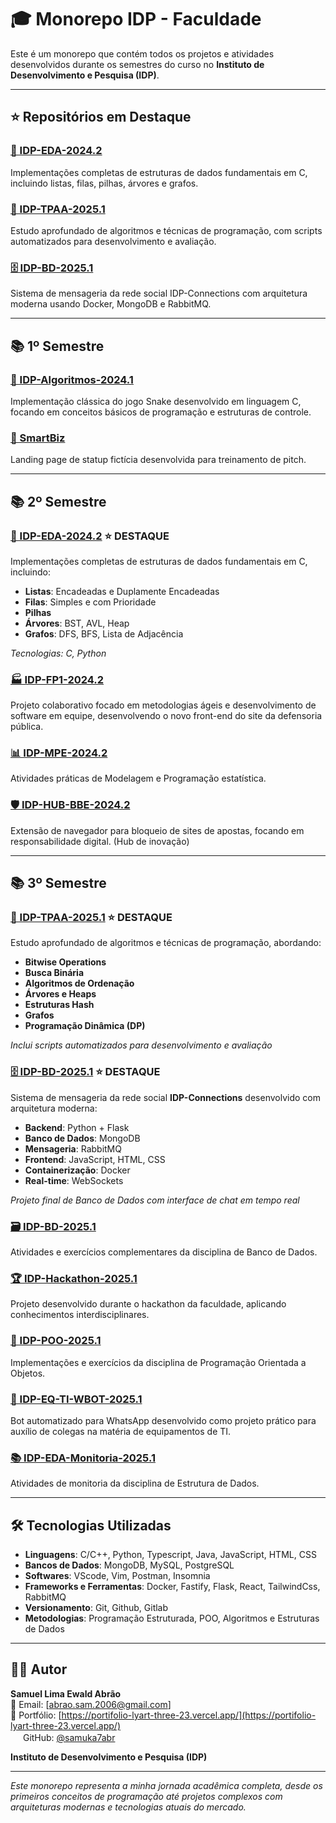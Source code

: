 # 🎓 Monorepo IDP - Faculdade

Este é um monorepo que contém todos os projetos e atividades desenvolvidos durante os semestres do curso no **Instituto de Desenvolvimento e Pesquisa (IDP)**.

---

## ⭐ Repositórios em Destaque

### [🧩 IDP-EDA-2024.2](./2_semestre/IDP-EDA-2024.2/)
Implementações completas de estruturas de dados fundamentais em C, incluindo listas, filas, pilhas, árvores e grafos.

### [🧠 IDP-TPAA-2025.1](./3_semestre/IDP-TPAA-2025.1/)
Estudo aprofundado de algoritmos e técnicas de programação, com scripts automatizados para desenvolvimento e avaliação.

### [🗄️ IDP-BD-2025.1](./3_semestre/IDP-BD-2025.1/)
Sistema de mensageria da rede social IDP-Connections com arquitetura moderna usando Docker, MongoDB e RabbitMQ.

---

## 📚 1º Semestre

### [🐍 IDP-Algoritmos-2024.1](./1_semestre/IDP-Algoritmos-2024.1/)
Implementação clássica do jogo Snake desenvolvido em linguagem C, focando em conceitos básicos de programação e estruturas de controle.

### [💼 SmartBiz](./1_semestre/Smartbiz/)
Landing page de statup fictícia desenvolvida para treinamento de pitch.

---

## 📚 2º Semestre

### [🧩 IDP-EDA-2024.2](./2_semestre/IDP-EDA-2024.2/) ⭐ **DESTAQUE**
Implementações completas de estruturas de dados fundamentais em C, incluindo:
- **Listas**: Encadeadas e Duplamente Encadeadas
- **Filas**: Simples e com Prioridade  
- **Pilhas**
- **Árvores**: BST, AVL, Heap
- **Grafos**: DFS, BFS, Lista de Adjacência

*Tecnologias: C, Python*

### [🏭 IDP-FP1-2024.2](./2_semestre/IDP-FP1-2024.2/)
Projeto colaborativo focado em metodologias ágeis e desenvolvimento de software em equipe, desenvolvendo o novo front-end do site da defensoria pública.

### [📊 IDP-MPE-2024.2](./2_semestre/IDP-MPE-2024.2/)
Atividades práticas de Modelagem e Programação estatística.

### [🛡️ IDP-HUB-BBE-2024.2](./2_semestre/IDP-HUB-BBE-2024.2/)
Extensão de navegador para bloqueio de sites de apostas, focando em responsabilidade digital. (Hub de inovação)

---

## 📚 3º Semestre

### [🧠 IDP-TPAA-2025.1](./3_semestre/IDP-TPAA-2025.1/) ⭐ **DESTAQUE**
Estudo aprofundado de algoritmos e técnicas de programação, abordando:
- **Bitwise Operations**
- **Busca Binária**
- **Algoritmos de Ordenação**
- **Árvores e Heaps**
- **Estruturas Hash**
- **Grafos**
- **Programação Dinâmica (DP)**

*Inclui scripts automatizados para desenvolvimento e avaliação*

### [🗄️ IDP-BD-2025.1](./3_semestre/IDP-BD-2025.1/) ⭐ **DESTAQUE**
Sistema de mensageria da rede social **IDP-Connections** desenvolvido com arquitetura moderna:
- **Backend**: Python + Flask
- **Banco de Dados**: MongoDB
- **Mensageria**: RabbitMQ
- **Frontend**: JavaScript, HTML, CSS
- **Containerização**: Docker
- **Real-time**: WebSockets

*Projeto final de Banco de Dados com interface de chat em tempo real*

### [🗃️ IDP-BD-2025.1](./3_semestre/IDP_BD-2025.1/)
Atividades e exercícios complementares da disciplina de Banco de Dados.

### [🏆 IDP-Hackathon-2025.1](./3_semestre/IDP-Hackathon-2025.1/)
Projeto desenvolvido durante o hackathon da faculdade, aplicando conhecimentos interdisciplinares.

### [🎯 IDP-POO-2025.1](./3_semestre/IDP-POO-2025.1/)
Implementações e exercícios da disciplina de Programação Orientada a Objetos.

### [🤖 IDP-EQ-TI-WBOT-2025.1](./3_semestre/IDP-EQ-TI-WBOT-2025.1/)
Bot automatizado para WhatsApp desenvolvido como projeto prático para auxílio de colegas na matéria de equipamentos de TI.

### [📚 IDP-EDA-Monitoria-2025.1](./3_semestre/IDP-EDA-Monitoria-2025.1/)
Atividades de monitoria da disciplina de Estrutura de Dados.

---

## 🛠️ Tecnologias Utilizadas

- **Linguagens**: C/C++, Python, Typescript, Java, JavaScript, HTML, CSS
- **Bancos de Dados**: MongoDB, MySQL, PostgreSQL
- **Softwares**: VScode, Vim, Postman, Insomnia
- **Frameworks e Ferramentas**: Docker, Fastify, Flask, React, TailwindCss, RabbitMQ
- **Versionamento**: Git, Github, Gitlab
- **Metodologias**: Programação Estruturada, POO, Algoritmos e Estruturas de Dados

---

## 👨‍💻 Autor

**Samuel Lima Ewald Abrão**  
📧 Email: [abrao.sam.2006@gmail.com]  
🔗 Portfólio: [https://portifolio-lyart-three-23.vercel.app/](https://portifolio-lyart-three-23.vercel.app/)  
<img src="https://github.githubassets.com/images/modules/logos_page/GitHub-Mark.png" width="16" height="16"> GitHub: [@samuka7abr](https://github.com/samuka7abr)

**Instituto de Desenvolvimento e Pesquisa (IDP)**

---

*Este monorepo representa a minha jornada acadêmica completa, desde os primeiros conceitos de programação até projetos complexos com arquiteturas modernas e tecnologias atuais do mercado.* 
